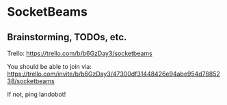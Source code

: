 # SocketBeams

## Brainstorming, TODOs, etc.

Trello: https://trello.com/b/b6GzDay3/socketbeams

You should be able to join via:
https://trello.com/invite/b/b6GzDay3/47300df31448426e94abe954d7885238/socketbeams

If not, ping landobot!
